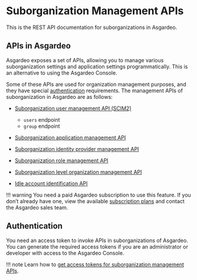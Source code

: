 # Suborganization Management APIs

This is the REST API documentation for suborganizations in Asgardeo.

## APIs in Asgardeo

Asgardeo exposes a set of APIs, allowing you to manage various suborganization settings and application settings programmatically. This is an alternative to using the Asgardeo Console.

Some of these APIs are used for organization management purposes, and they have special [authentication](#authentication) requirements. The management APIs of suborganization in Asgardeo are as follows:

- [Suborganization user management API (SCIM2)](../../apis/organization-management/org-scim2/)
  
    - ```users``` endpoint
    - ```group``` endpoint

- [Suborganization application management API](../../apis/organization-management/org-application-management)

- [Suborganization identity provider management API](../../apis/organization-management/org-idp/)

- [Suborganization role management API](../../apis/organization-management/organization-role-management)

- [Suborganization level organization management API](../../apis/organization-management/org-management)

- [Idle account identification API](../../apis/organization-management/org-idle-account-identification.md)
  
!!! warning
    You need a paid Asgardeo subscription to use this feature. If you don’t already have one, view the available [subscription plans](https://wso2.com/asgardeo/pricing/) and contact the Asgardeo sales team.

## Authentication

You need an access token to invoke APIs in suborganizations of Asgardeo. You can generate the required access tokens if you are an administrator or developer with access to the Asgardeo Console.

!!! note
    Learn how to [get access tokens for suborganization management APIs](../../apis/organization-management/authentication/).
